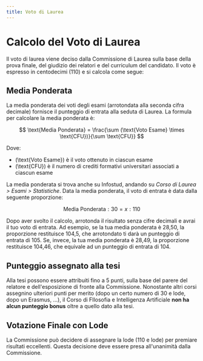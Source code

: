 ```yaml
---
title: Voto di Laurea
---
```


# Calcolo del Voto di Laurea

Il voto di laurea viene deciso dalla Commissione di Laurea sulla base della prova finale, del giudizio dei relatori e del curriculum del candidato. Il voto è espresso in centodecimi (110) e si calcola come segue:

## Media Ponderata

La media ponderata dei voti degli esami (arrotondata alla seconda cifra decimale) fornisce il punteggio di entrata alla seduta di Laurea. La formula per calcolare la media ponderata è:

$$
\text{Media Ponderata} = \frac{\sum (\text{Voto Esame} \times \text{CFU})}{\sum \text{CFU}}
$$

Dove:
- \(\text{Voto Esame}\) è il voto ottenuto in ciascun esame
- \(\text{CFU}\) è il numero di crediti formativi universitari associati a ciascun esame

La media ponderata si trova anche su Infostud, andando su _Corso di Laurea > Esami > Statistiche_. Data la media ponderata, il voto di entrata è data dalla seguente proporzione:

$$
\text{Media Ponderata} : 30 = x: 110
$$

Dopo aver svolto il calcolo, arrotonda il risultato senza cifre decimali e avrai il tuo voto di entrata. Ad esempio, se la tua media ponderata è 28,50, la proporzione restituisce 104,5, che arrotondato ti darà un punteggio di entrata di 105. Se, invece, la tua media ponderata è 28,49, la proporzione restituisce 104,46, che equivale ad un punteggio di entrata di 104.

## Punteggio assegnato alla tesi

Alla tesi possono essere attribuiti fino a 5 punti, sulla base del parere del relatore e dell'esposizione di fronte alla Commissione. Nonostante altri corsi assegnino ulteriori punti per merito (dopo un certo numero di 30 e lode, dopo un Erasmus, ...), il Corso di FIlosofia e Intelligenza Artificiale __non ha alcun punteggio bonus__ oltre a quello dato alla tesi.

## Votazione Finale con Lode

La Commissione può decidere di assegnare la lode (110 e lode) per premiare risultati eccellenti. Questa decisione deve essere presa all'unanimità dalla Commissione.

